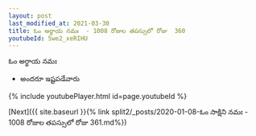```yaml
---
layout: post
last_modified_at: 2021-03-30
title: ఓం అర్థాయ నమః  - 1008 రోజుల తపస్సులో రోజు  360
youtubeId: 5we2_xeRIHU
---
```

 
 
 ఓం అర్థాయ నమః  
 
 -  అందరూ ఇష్టపడేవారు 
 
  
 
  
 
 
 
 
 
 


{% include youtubePlayer.html id=page.youtubeId %}
 
[Next]({{ site.baseurl }}{% link  split2/_posts/2020-01-08-ఓం సాక్షిని నమః  - 1008 రోజుల తపస్సులో రోజు  361.md%})
 
